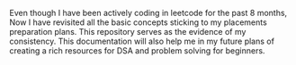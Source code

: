 Even though I have been actively coding in leetcode for the past 8 months, Now I have revisited all the basic concepts sticking to my placements preparation plans. This repository serves as the evidence of my consistency. This documentation will also help me in my future plans of creating a rich resources for DSA and problem solving for beginners.
